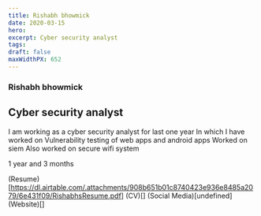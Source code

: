 ```yaml
---
title: Rishabh bhowmick
date: 2020-03-15
hero: 
excerpt: Cyber security analyst
tags: 
draft: false
maxWidthPX: 652
---
```



### Rishabh bhowmick
## Cyber security analyst

I am working as a cyber security analyst for last one year
In which I have worked on 
Vulnerability testing of web apps and android apps
Worked on siem 
Also worked on secure wifi system

1 year and 3 months

(Resume)[https://dl.airtable.com/.attachments/908b651b01c8740423e936e8485a2079/6e431f09/RishabhsResume.pdf]
(CV)[]
(Social Media)[undefined]
(Website)[]


